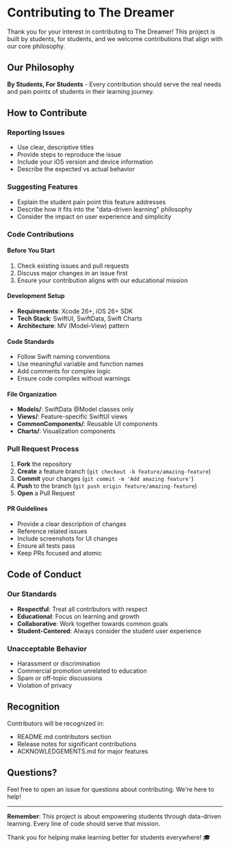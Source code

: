 # Contributing to The Dreamer

Thank you for your interest in contributing to The Dreamer! This project is built by students, for students, and we welcome contributions that align with our core philosophy.

## Our Philosophy

**By Students, For Students** - Every contribution should serve the real needs and pain points of students in their learning journey.

## How to Contribute

### Reporting Issues
- Use clear, descriptive titles
- Provide steps to reproduce the issue
- Include your iOS version and device information
- Describe the expected vs actual behavior

### Suggesting Features
- Explain the student pain point this feature addresses
- Describe how it fits into the "data-driven learning" philosophy
- Consider the impact on user experience and simplicity

### Code Contributions

#### Before You Start
1. Check existing issues and pull requests
2. Discuss major changes in an issue first
3. Ensure your contribution aligns with our educational mission

#### Development Setup
- **Requirements**: Xcode 26+, iOS 26+ SDK
- **Tech Stack**: SwiftUI, SwiftData, Swift Charts
- **Architecture**: MV (Model-View) pattern

#### Code Standards
- Follow Swift naming conventions
- Use meaningful variable and function names
- Add comments for complex logic
- Ensure code compiles without warnings

#### File Organization
- **Models/**: SwiftData @Model classes only
- **Views/**: Feature-specific SwiftUI views
- **CommonComponents/**: Reusable UI components
- **Charts/**: Visualization components

### Pull Request Process

1. **Fork** the repository
2. **Create** a feature branch (`git checkout -b feature/amazing-feature`)
3. **Commit** your changes (`git commit -m 'Add amazing feature'`)
4. **Push** to the branch (`git push origin feature/amazing-feature`)
5. **Open** a Pull Request

#### PR Guidelines
- Provide a clear description of changes
- Reference related issues
- Include screenshots for UI changes
- Ensure all tests pass
- Keep PRs focused and atomic

## Code of Conduct

### Our Standards
- **Respectful**: Treat all contributors with respect
- **Educational**: Focus on learning and growth
- **Collaborative**: Work together towards common goals
- **Student-Centered**: Always consider the student user experience

### Unacceptable Behavior
- Harassment or discrimination
- Commercial promotion unrelated to education
- Spam or off-topic discussions
- Violation of privacy

## Recognition

Contributors will be recognized in:
- README.md contributors section
- Release notes for significant contributions
- ACKNOWLEDGEMENTS.md for major features

## Questions?

Feel free to open an issue for questions about contributing. We're here to help!

---

**Remember**: This project is about empowering students through data-driven learning. Every line of code should serve that mission.

Thank you for helping make learning better for students everywhere! 🎓

